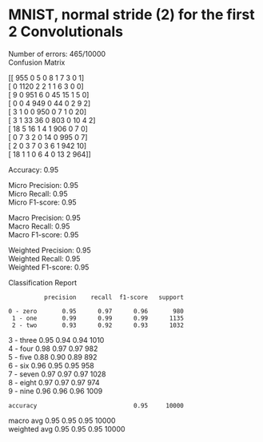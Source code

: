 # MNIST, normal stride (2) for the first 2 Convolutionals  
Number of errors: 465/10000  
Confusion Matrix  
  
[[ 955    0    5    0    8    1    7    3    0    1]  
 [   0 1120    2    2    1    1    6    3    0    0]  
 [   9    0  951    6    0   45   15    1    5    0]  
 [   0    0    4  949    0   44    0    2    9    2]  
 [   3    1    0    0  950    0    7    1    0   20]  
 [   3    1   33   36    0  803    0   10    4    2]  
 [  18    5   16    1    4    1  906    0    7    0]  
 [   0    7    3    2    0   14    0  995    0    7]  
 [   2    0    3    7    0    3    6    1  942   10]  
 [  18    1    1    0    6    4    0   13    2  964]]  
  
Accuracy: 0.95  
  
Micro Precision: 0.95  
Micro Recall: 0.95  
Micro F1-score: 0.95  
  
Macro Precision: 0.95  
Macro Recall: 0.95  
Macro F1-score: 0.95  
  
Weighted Precision: 0.95  
Weighted Recall: 0.95  
Weighted F1-score: 0.95  
  
Classification Report  
  
              precision    recall  f1-score   support  
  
    0 - zero       0.95      0.97      0.96       980  
     1 - one       0.99      0.99      0.99      1135  
     2 - two       0.93      0.92      0.93      1032  
   3 - three       0.95      0.94      0.94      1010  
    4 - four       0.98      0.97      0.97       982  
    5 - five       0.88      0.90      0.89       892  
     6 - six       0.96      0.95      0.95       958  
   7 - seven       0.97      0.97      0.97      1028  
   8 - eight       0.97      0.97      0.97       974  
    9 - nine       0.96      0.96      0.96      1009  
  
    accuracy                           0.95     10000  
   macro avg       0.95      0.95      0.95     10000  
weighted avg       0.95      0.95      0.95     10000